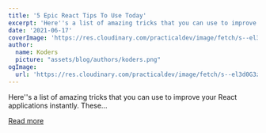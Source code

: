 ```yaml
---
title: '5 Epic React Tips To Use Today'
excerpt: 'Here''s a list of amazing tricks that you can use to improve your React applications instantly.  These...'
date: '2021-06-17'
coverImage: 'https://res.cloudinary.com/practicaldev/image/fetch/s--el3d0G3z--/c_imagga_scale,f_auto,fl_progressive,h_420,q_auto,w_1000/https://reedbarger.com/content/images/2021/06/amazing-react-tricks.png'
author:
  name: Koders
  picture: "assets/blog/authors/koders.png"
ogImage:
  url: 'https://res.cloudinary.com/practicaldev/image/fetch/s--el3d0G3z--/c_imagga_scale,f_auto,fl_progressive,h_420,q_auto,w_1000/https://reedbarger.com/content/images/2021/06/amazing-react-tricks.png'
---
```


Here''s a list of amazing tricks that you can use to improve your React applications instantly.  These...

[Read more](https://dev.to/reedbarger/5-epic-react-tips-to-use-today-3dpk)
